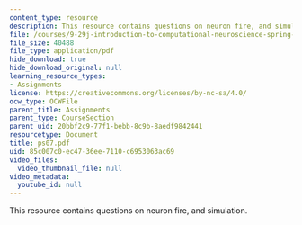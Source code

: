 ```yaml
---
content_type: resource
description: This resource contains questions on neuron fire, and simulation.
file: /courses/9-29j-introduction-to-computational-neuroscience-spring-2004/85c007c0ec4736ee7110c6953063ac69_ps07.pdf
file_size: 40488
file_type: application/pdf
hide_download: true
hide_download_original: null
learning_resource_types:
- Assignments
license: https://creativecommons.org/licenses/by-nc-sa/4.0/
ocw_type: OCWFile
parent_title: Assignments
parent_type: CourseSection
parent_uid: 20bbf2c9-77f1-bebb-8c9b-8aedf9842441
resourcetype: Document
title: ps07.pdf
uid: 85c007c0-ec47-36ee-7110-c6953063ac69
video_files:
  video_thumbnail_file: null
video_metadata:
  youtube_id: null
---
```

This resource contains questions on neuron fire, and simulation.
